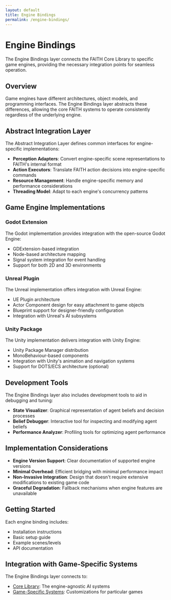 ```yaml
---
layout: default
title: Engine Bindings
permalink: /engine-bindings/
---
```


# Engine Bindings

The Engine Bindings layer connects the FAITH Core Library to specific game engines, providing the necessary integration points for seamless operation.

## Overview

Game engines have different architectures, object models, and programming interfaces. The Engine Bindings layer abstracts these differences, allowing the core FAITH systems to operate consistently regardless of the underlying engine.

## Abstract Integration Layer

The Abstract Integration Layer defines common interfaces for engine-specific implementations:

- **Perception Adapters**: Convert engine-specific scene representations to FAITH's internal format
- **Action Executors**: Translate FAITH action decisions into engine-specific commands
- **Resource Management**: Handle engine-specific memory and performance considerations
- **Threading Model**: Adapt to each engine's concurrency patterns

## Game Engine Implementations

### Godot Extension

The Godot implementation provides integration with the open-source Godot Engine:

- GDExtension-based integration
- Node-based architecture mapping
- Signal system integration for event handling
- Support for both 2D and 3D environments

### Unreal Plugin

The Unreal implementation offers integration with Unreal Engine:

- UE Plugin architecture
- Actor Component design for easy attachment to game objects
- Blueprint support for designer-friendly configuration
- Integration with Unreal's AI subsystems

### Unity Package

The Unity implementation delivers integration with Unity Engine:

- Unity Package Manager distribution
- MonoBehaviour-based components
- Integration with Unity's animation and navigation systems
- Support for DOTS/ECS architecture (optional)

## Development Tools

The Engine Bindings layer also includes development tools to aid in debugging and tuning:

- **State Visualizer**: Graphical representation of agent beliefs and decision processes
- **Belief Debugger**: Interactive tool for inspecting and modifying agent beliefs
- **Performance Analyzer**: Profiling tools for optimizing agent performance

## Implementation Considerations

- **Engine Version Support**: Clear documentation of supported engine versions
- **Minimal Overhead**: Efficient bridging with minimal performance impact
- **Non-Invasive Integration**: Design that doesn't require extensive modifications to existing game code
- **Graceful Degradation**: Fallback mechanisms when engine features are unavailable

## Getting Started

Each engine binding includes:

- Installation instructions
- Basic setup guide
- Example scenes/levels
- API documentation

## Integration with Game-Specific Systems

The Engine Bindings layer connects to:

- [Core Library](/FAITH/core-library/): The engine-agnostic AI systems
- [Game-Specific Systems](/FAITH/game-specific-systems/): Customizations for particular games

